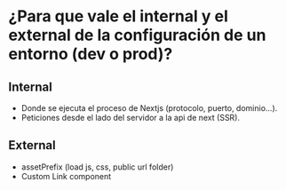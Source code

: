 # ¿Para que vale el internal y el external de la configuración de un entorno (dev o prod)?

## Internal

- Donde se ejecuta el proceso de Nextjs (protocolo, puerto, dominio...).
- Peticiones desde el lado del servidor a la api de next (SSR).

## External

- assetPrefix (load js, css, public url folder)
- Custom Link component